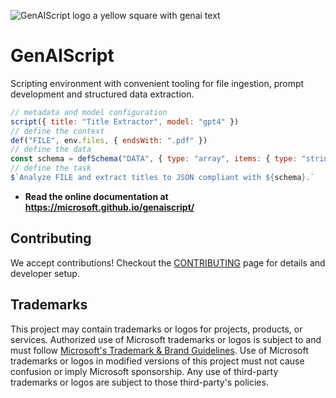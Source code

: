 ![GenAIScript logo a yellow square with genai text](./docs/public/images/favicon.png)

# GenAIScript

Scripting environment with convenient tooling for file ingestion, prompt development and structured data extraction.

```js wrap
// metadata and model configuration
script({ title: "Title Extractor", model: "gpt4" })
// define the context
def("FILE", env.files, { endsWith: ".pdf" })
// define the data
const schema = defSchema("DATA", { type: "array", items: { type: "string" } })
// define the task
$`Analyze FILE and extract titles to JSON compliant with ${schema}.`
```

-   **Read the online documentation at https://microsoft.github.io/genaiscript/**

## Contributing

We accept contributions! Checkout the [CONTRIBUTING](./CONTRIBUTING.md) page for details and developer setup.

## Trademarks

This project may contain trademarks or logos for projects, products, or services. Authorized use of Microsoft
trademarks or logos is subject to and must follow
[Microsoft's Trademark & Brand Guidelines](https://www.microsoft.com/en-us/legal/intellectualproperty/trademarks/usage/general).
Use of Microsoft trademarks or logos in modified versions of this project must not cause confusion or imply Microsoft sponsorship.
Any use of third-party trademarks or logos are subject to those third-party's policies.
